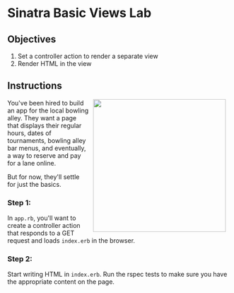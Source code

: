 # Sinatra Basic Views Lab

## Objectives

1. Set a controller action to render a separate view 
2. Render HTML in the view

## Instructions

<img src="https://s3.amazonaws.com/learn-verified/bowling.gif" hspace="10" align="right" width="300px">

You've been hired to build an app for the local bowling alley. They want a page that displays their regular hours, dates of tournaments, bowling alley bar menus, and eventually, a way to reserve and pay for a lane online.

But for now, they'll settle for just the basics.

### Step 1:

In `app.rb`, you'll want to create a controller action that responds to a GET request and loads `index.erb` in the browser.

### Step 2:

Start writing HTML in `index.erb`. Run the rspec tests to make sure you have the appropriate content on the page.

